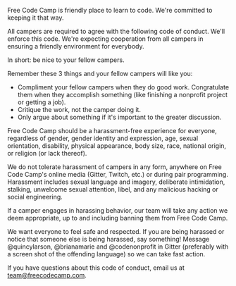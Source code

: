 Free Code Camp is friendly place to learn to code. We're committed to keeping it that way.

All campers are required to agree with the following code of conduct. We'll enforce this code. We're expecting cooperation from all campers in ensuring a friendly environment for everybody.

In short: be nice to your fellow campers.

Remember these 3 things and your fellow campers will like you:
- Compliment your fellow campers when they do good work. Congratulate them when they accomplish something (like finishing a nonprofit project or getting a job).
- Critique the work, not the camper doing it.
- Only argue about something if it's important to the greater discussion.

Free Code Camp should be a harassment-free experience for everyone, regardless of gender, gender identity and expression, age, sexual orientation, disability, physical appearance, body size, race, national origin, or religion (or lack thereof).

We do not tolerate harassment of campers in any form, anywhere on Free Code Camp's online media (Gitter, Twitch, etc.) or during pair programming. Harassment includes sexual language and imagery, deliberate intimidation, stalking, unwelcome sexual attention, libel, and any malicious hacking or social engineering.

If a camper engages in harassing behavior, our team will take any action we deem appropriate, up to and including banning them from Free Code Camp.

We want everyone to feel safe and respected. If you are being harassed or notice that someone else is being harassed, say something! Message @quincylarson, @brianamarie and @codenonprofit in Gitter (preferably with a screen shot of the offending language) so we can take fast action.

If you have questions about this code of conduct, email us at [team@freecodecamp.com](mailto:team@freecodecamp.com).